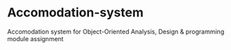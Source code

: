 # Accomodation-system
Accomodation system for Object-Oriented Analysis, Design &amp; programming module assignment
